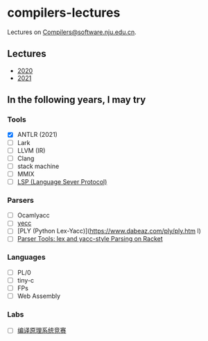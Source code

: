 # compilers-lectures

Lectures on [Compilers@software.nju.edu.cn](https://github.com/orgs/courses-at-nju-by-hfwei/teams/compilers-course-at-nju-software/repositories).

## Lectures
- [2020](./2020/)
- [2021](./2021/)

## In the following years, I may try
### Tools
- [x] ANTLR (2021)
- [ ] Lark
- [ ] LLVM (IR)
- [ ] Clang
- [ ] stack machine
- [ ] MMIX
- [ ] [LSP (Language Sever Protocol)](https://langserver.org/)

### Parsers
- [ ] Ocamlyacc
- [ ] [yecc](https://www.erlang.org/doc/man/yecc.html)
- [ ] [PLY (Python Lex-Yacc)](https://www.dabeaz.com/ply/ply.htm	l)
- [ ] [Parser Tools: lex and yacc-style Parsing on Racket](https://docs.racket-lang.org/parser-tools/index.html)

### Languages
- [ ] PL/0
- [ ] tiny-c
- [ ] FPs
- [ ] Web Assembly

### Labs
- [ ] [编译原理系统竞赛](https://compiler.educg.net/)